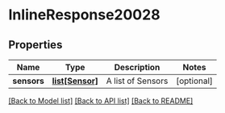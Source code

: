 # InlineResponse20028

## Properties
Name | Type | Description | Notes
------------ | ------------- | ------------- | -------------
**sensors** | [**list[Sensor]**](Sensor.md) | A list of Sensors | [optional] 

[[Back to Model list]](../README.md#documentation-for-models) [[Back to API list]](../README.md#documentation-for-api-endpoints) [[Back to README]](../README.md)

